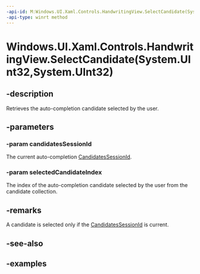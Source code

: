 ```yaml
---
-api-id: M:Windows.UI.Xaml.Controls.HandwritingView.SelectCandidate(System.UInt32,System.UInt32)
-api-type: winrt method
---
```


# Windows.UI.Xaml.Controls.HandwritingView.SelectCandidate(System.UInt32,System.UInt32)

<!--
public void SelectCandidate (uint candidatesSessionId, uint selectedCandidateIndex);
-->

## -description

Retrieves the auto-completion candidate selected by the user.

## -parameters

### -param candidatesSessionId

The current auto-completion [CandidatesSessionId](handwritingviewcandidateschangedeventargs_candidatessessionid.md).

### -param selectedCandidateIndex

The index of the auto-completion candidate selected by the user from the candidate collection.

## -remarks

A candidate is selected only if the [CandidatesSessionId](handwritingviewcandidateschangedeventargs_candidatessessionid.md) is current.

## -see-also

## -examples
